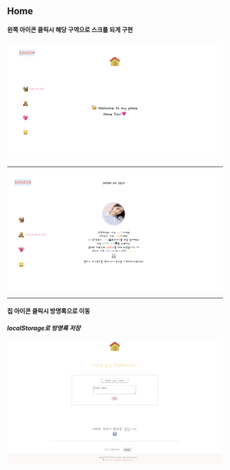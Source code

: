 ## Home

#### 왼쪽 아이콘 클릭시 해당 구역으로 스크롤 되게 구현

![alt text](<./images/스크린샷 2025-01-02 오후 7.27.28.png>)

---

![alt text](<./images/스크린샷 2025-01-02 오후 7.29.16.png>)

---

#### 집 아이콘 클릭시 방명록으로 이동

##### localStorage로 방명록 저장

![alt text](<./images/스크린샷 2025-01-02 오후 7.35.34.png>)

